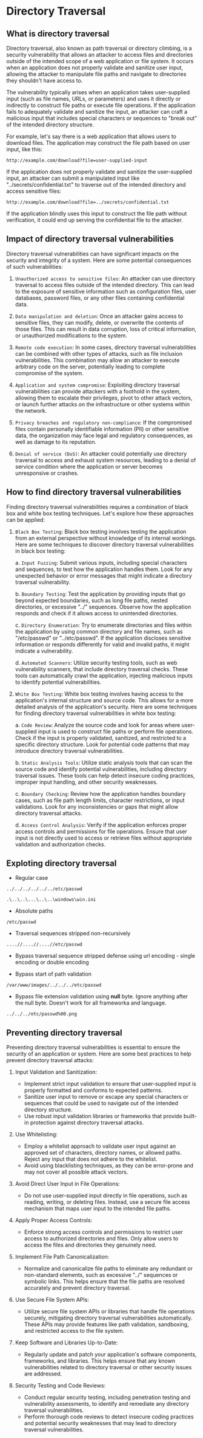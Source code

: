 # Directory Traversal

## What is directory traversal

Directory traversal, also known as path traversal or directory climbing, is a security vulnerability that allows an attacker to access files and directories outside of the intended scope of a web application or file system. It occurs when an application does not properly validate and sanitize user input, allowing the attacker to manipulate file paths and navigate to directories they shouldn't have access to.

The vulnerability typically arises when an application takes user-supplied input (such as file names, URLs, or parameters) and uses it directly or indirectly to construct file paths or execute file operations. If the application fails to adequately validate and sanitize the input, an attacker can craft a malicious input that includes special characters or sequences to "break out" of the intended directory structure.

For example, let's say there is a web application that allows users to download files. The application may construct the file path based on user input, like this:

```
http://example.com/download?file=user-supplied-input
```

If the application does not properly validate and sanitize the user-supplied input, an attacker can submit a manipulated input like "../secrets/confidential.txt" to traverse out of the intended directory and access sensitive files:

```
http://example.com/download?file=../secrets/confidential.txt
```

If the application blindly uses this input to construct the file path without verification, it could end up serving the confidential file to the attacker.

## Impact of directory traversal vulnerabilities

Directory traversal vulnerabilities can have significant impacts on the security and integrity of a system. Here are some potential consequences of such vulnerabilities:

1. `Unauthorized access to sensitive files`: An attacker can use directory traversal to access files outside of the intended directory. This can lead to the exposure of sensitive information such as configuration files, user databases, password files, or any other files containing confidential data.

2. `Data manipulation and deletion`: Once an attacker gains access to sensitive files, they can modify, delete, or overwrite the contents of those files. This can result in data corruption, loss of critical information, or unauthorized modifications to the system.

3. `Remote code execution`: In some cases, directory traversal vulnerabilities can be combined with other types of attacks, such as file inclusion vulnerabilities. This combination may allow an attacker to execute arbitrary code on the server, potentially leading to complete compromise of the system.

4. `Application and system compromise`: Exploiting directory traversal vulnerabilities can provide attackers with a foothold in the system, allowing them to escalate their privileges, pivot to other attack vectors, or launch further attacks on the infrastructure or other systems within the network.

5. `Privacy breaches and regulatory non-compliance`: If the compromised files contain personally identifiable information (PII) or other sensitive data, the organization may face legal and regulatory consequences, as well as damage to its reputation.

6. `Denial of service (DoS)`: An attacker could potentially use directory traversal to access and exhaust system resources, leading to a denial of service condition where the application or server becomes unresponsive or crashes.

## How to find directory traversal vulnerabilities

Finding directory traversal vulnerabilities requires a combination of black box and white box testing techniques. Let's explore how these approaches can be applied:

1. `Black Box Testing`:
   Black box testing involves testing the application from an external perspective without knowledge of its internal workings. Here are some techniques to discover directory traversal vulnerabilities in black box testing:

   a. `Input Fuzzing`: Submit various inputs, including special characters and sequences, to test how the application handles them. Look for any unexpected behavior or error messages that might indicate a directory traversal vulnerability.

   b. `Boundary Testing`: Test the application by providing inputs that go beyond expected boundaries, such as long file paths, nested directories, or excessive "../" sequences. Observe how the application responds and check if it allows access to unintended directories.

   c. `Directory Enumeration`: Try to enumerate directories and files within the application by using common directory and file names, such as "/etc/passwd" or "../etc/passwd". If the application discloses sensitive information or responds differently for valid and invalid paths, it might indicate a vulnerability.

   d. `Automated Scanners`: Utilize security testing tools, such as web vulnerability scanners, that include directory traversal checks. These tools can automatically crawl the application, injecting malicious inputs to identify potential vulnerabilities.

2. `White Box Testing`:
   White box testing involves having access to the application's internal structure and source code. This allows for a more detailed analysis of the application's security. Here are some techniques for finding directory traversal vulnerabilities in white box testing:

   a. `Code Review`: Analyze the source code and look for areas where user-supplied input is used to construct file paths or perform file operations. Check if the input is properly validated, sanitized, and restricted to a specific directory structure. Look for potential code patterns that may introduce directory traversal vulnerabilities.

   b. `Static Analysis Tools`: Utilize static analysis tools that can scan the source code and identify potential vulnerabilities, including directory traversal issues. These tools can help detect insecure coding practices, improper input handling, and other security weaknesses.

   c. `Boundary Checking`: Review how the application handles boundary cases, such as file path length limits, character restrictions, or input validations. Look for any inconsistencies or gaps that might allow directory traversal attacks.

   d. `Access Control Analysis`: Verify if the application enforces proper access controls and permissions for file operations. Ensure that user input is not directly used to access or retrieve files without appropriate validation and authorization checks.

## Exploting directory traversal

- Regular case

```
../../../../../../etc/passwd
```

```
.\..\..\...\..\..\windows\win.ini
```

- Absolute paths

```
/etc/passwd
```

- Traversal sequences stripped non-recursively

```
....//....//....//etc/passwd
```

- Bypass traversal sequence stripped defense using url encoding - single encoding or double encoding

- Bypass start of path validation

```
/var/www/images/../../../etc/passwd
```

- Bypass file extension validation using **null** byte. Ignore anything after the null byte. Doesn't work for all frameworka and language.

```
../../../etc/passwd%00.png
```

## Preventing directory traversal

Preventing directory traversal vulnerabilities is essential to ensure the security of an application or system. Here are some best practices to help prevent directory traversal attacks:

1. Input Validation and Sanitization:

   - Implement strict input validation to ensure that user-supplied input is properly formatted and conforms to expected patterns.
   - Sanitize user input to remove or escape any special characters or sequences that could be used to navigate out of the intended directory structure.
   - Use robust input validation libraries or frameworks that provide built-in protection against directory traversal attacks.

2. Use Whitelisting:

   - Employ a whitelist approach to validate user input against an approved set of characters, directory names, or allowed paths. Reject any input that does not adhere to the whitelist.
   - Avoid using blacklisting techniques, as they can be error-prone and may not cover all possible attack vectors.

3. Avoid Direct User Input in File Operations:

   - Do not use user-supplied input directly in file operations, such as reading, writing, or deleting files. Instead, use a secure file access mechanism that maps user input to the intended file paths.

4. Apply Proper Access Controls:

   - Enforce strong access controls and permissions to restrict user access to authorized directories and files. Only allow users to access the files and directories they genuinely need.

5. Implement File Path Canonicalization:

   - Normalize and canonicalize file paths to eliminate any redundant or non-standard elements, such as excessive "../" sequences or symbolic links. This helps ensure that the file paths are resolved accurately and prevent directory traversal.

6. Use Secure File System APIs:

   - Utilize secure file system APIs or libraries that handle file operations securely, mitigating directory traversal vulnerabilities automatically. These APIs may provide features like path validation, sandboxing, and restricted access to the file system.

7. Keep Software and Libraries Up-to-Date:

   - Regularly update and patch your application's software components, frameworks, and libraries. This helps ensure that any known vulnerabilities related to directory traversal or other security issues are addressed.

8. Security Testing and Code Reviews:
   - Conduct regular security testing, including penetration testing and vulnerability assessments, to identify and remediate any directory traversal vulnerabilities.
   - Perform thorough code reviews to detect insecure coding practices and potential security weaknesses that may lead to directory traversal vulnerabilities.
